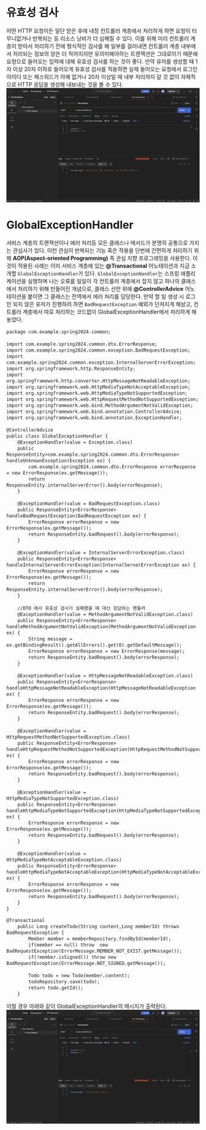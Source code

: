 # 유효성 검사
어떤 HTTP 요청이든 일단 받은 후에 내장 컨트롤러 계층에서 처리하게 하면 요청이 터무니없거나 반복되는 등 리소스 낭비가 더 심해질 수 있다. 이를 위해 미리 컨트롤러 계층이 받아서 처리하기 전에 형식적인 검사를 해 일부를 걸러내면 컨트롤러 계층 내부에서 처리되는 정보의 양은 더 적어지지만 유의미해야하는 트랜잭션은 그대로이기 때문에 요청으로 들어오는 입력에 대해 유효성 검사를 하는 것이 좋다.
만약 유저를 생성할 때 1자 이상 20자 이하로 들어오게 유효성 검사를 적용하면 실제 들어오는 요청에서 로그인 아이디 또는 패스워드가 아예 없거나 20자 이상일 때 내부 처리까지 갈 것 없이 자체적으로 HTTP 응답을 생성해 내보내는 것을 볼 수 있다.
![alt text](image.png)
# GlobalExceptionHandler
서비스 계층의 트랜잭션이나 에러 처리등 모든 클래스나 메서드가 분명히 공통으로 가지는 관심사가 있다. 이런 관심이 반복되는 기능 혹은 작용을 단번에 간편하게 처리하기 위해 **AOP(Aspect-oriented Programming)** 즉 관심 지향 프로그래밍을 사용한다. 이것이 적용된 사례는 이미 서비스 계층에 있는 **@Transactional** 어노테이션과 지금 소개할 `GlobalExceptionHandler`가 있다. `GlobalExceptionHandler`는 스프링 애플리케이션을 실행하며 나는 오류를 일일이 각 컨트롤러 계층에서 잡지 않고 하나의 클래스에서 처리하기 위해 만들어진 개념으로, 클래스 선언 위에 **@ControllerAdvice** 어노테이션을 붙이면 그 클래스는 전역에서 에러 처리를 담당한다.
만약 할 일 생성 시 로그인 되지 않은 유저가 진행하려 하면 `BadRequestException` 예외가 던져지게 해놨고, 컨트롤러 계층에서 따로 처리하는 코드없이 GlobalExceptionHandler에서 처리하게 해놓았다.
```
package com.example.spring2024.common;

import com.example.spring2024.common.dto.ErrorResponse;
import com.example.spring2024.common.exception.BadRequestException;
import com.example.spring2024.common.exception.InternalServerErrorException;
import org.springframework.http.ResponseEntity;
import org.springframework.http.converter.HttpMessageNotReadableException;
import org.springframework.web.HttpMediaTypeNotAcceptableException;
import org.springframework.web.HttpMediaTypeNotSupportedException;
import org.springframework.web.HttpRequestMethodNotSupportedException;
import org.springframework.web.bind.MethodArgumentNotValidException;
import org.springframework.web.bind.annotation.ControllerAdvice;
import org.springframework.web.bind.annotation.ExceptionHandler;

@ControllerAdvice
public class GlobalExceptionHandler {
    @ExceptionHandler(value = Exception.class)
    public ResponseEntity<com.example.spring2024.common.dto.ErrorResponse> handleUnknownException(Exception ex) {
        com.example.spring2024.common.dto.ErrorResponse errorResponse = new ErrorResponse(ex.getMessage());
        return ResponseEntity.internalServerError().body(errorResponse);
    }

    @ExceptionHandler(value = BadRequestException.class)
    public ResponseEntity<ErrorResponse> handleBadRequestException(BadRequestException ex) {
        ErrorResponse errorResponse = new ErrorResponse(ex.getMessage());
        return ResponseEntity.badRequest().body(errorResponse);
    }

    @ExceptionHandler(value = InternalServerErrorException.class)
    public ResponseEntity<ErrorResponse> handleInternalServerErrorException(InternalServerErrorException ex) {
        ErrorResponse errorResponse = new ErrorResponse(ex.getMessage());
        return ResponseEntity.internalServerError().body(errorResponse);
    }

    //DTO 에서 유효성 검사가 실패했을 때 대신 응답하는 핸들러
    @ExceptionHandler(value = MethodArgumentNotValidException.class)
    public ResponseEntity<ErrorResponse> handleMethodArgumentNotValidException(MethodArgumentNotValidException ex) {
        String message = ex.getBindingResult().getAllErrors().get(0).getDefaultMessage();
        ErrorResponse errorResponse = new ErrorResponse(message);
        return ResponseEntity.badRequest().body(errorResponse);
    }

    @ExceptionHandler(value = HttpMessageNotReadableException.class)
    public ResponseEntity<ErrorResponse> handleHttpMessageNotReadableException(HttpMessageNotReadableException ex) {
        ErrorResponse errorResponse = new ErrorResponse(ex.getMessage());
        return ResponseEntity.badRequest().body(errorResponse);
    }

    @ExceptionHandler(value = HttpRequestMethodNotSupportedException.class)
    public ResponseEntity<ErrorResponse> handleHttpRequestMethodNotSupportedException(HttpRequestMethodNotSupportedException ex) {
        ErrorResponse errorResponse = new ErrorResponse(ex.getMessage());
        return ResponseEntity.badRequest().body(errorResponse);
    }

    @ExceptionHandler(value = HttpMediaTypeNotSupportedException.class)
    public ResponseEntity<ErrorResponse> handleHttpMediaTypeNotSupportedException(HttpMediaTypeNotSupportedException ex) {
        ErrorResponse errorResponse = new ErrorResponse(ex.getMessage());
        return ResponseEntity.badRequest().body(errorResponse);
    }

    @ExceptionHandler(value = HttpMediaTypeNotAcceptableException.class)
    public ResponseEntity<ErrorResponse> handleHttpMediaTypeNotAcceptableException(HttpMediaTypeNotAcceptableException ex) {
        ErrorResponse errorResponse = new ErrorResponse(ex.getMessage());
        return ResponseEntity.badRequest().body(errorResponse);
    }
}
```
```
@Transactional
    public Long createTodo(String content,Long memberId) throws BadRequestException {
        Member member = memberRepository.findById(memberId);
        if(member == null) throw  new BadRequestException(ErrorMessage.MEMBER_NOT_EXIST.getMessage());
        if(!member.isSigned()) throw new BadRequestException(ErrorMessage.NOT_SIGNED.getMessage());

        Todo todo = new Todo(member,content);
        todoRepository.save(todo);
        return todo.getId();
    }
```
이럴 경우 아래와 같이 GlobalExceptionHandler의 메시지가 출력된다.
![alt text](image-1.png)